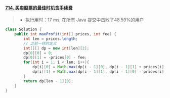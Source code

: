 #### [714. 买卖股票的最佳时机含手续费](https://leetcode-cn.com/problems/best-time-to-buy-and-sell-stock-with-transaction-fee/)

> - 执行用时：17 ms, 在所有 Java 提交中击败了48.59%的用户

```java
class Solution {
    public int maxProfit(int[] prices, int fee) {
        int len = prices.length;
        // 之前一样的定义
        int[][] dp = new int[len][2];
        dp[0][0] = 0;
        dp[0][1] = -prices[0] - fee;
        for(int i = 1; i < len; i++){
            dp[i][0] = Math.max(dp[i - 1][0], dp[i - 1][1] + prices[i]);
            dp[i][1] = Math.max(dp[i - 1][1], dp[i - 1][0] - prices[i] - fee);
        }
        return dp[len - 1][0];
    }
}
```

